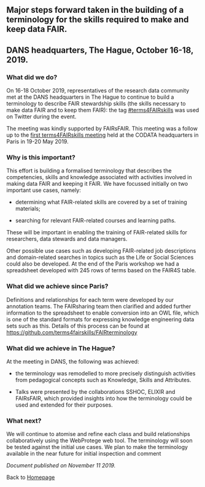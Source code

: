 ## Major steps forward taken in the building of a terminology for the skills required to make and keep data FAIR.

## DANS headquarters, The Hague, October 16-18, 2019.


### **What did we do?**

On 16-18 October 2019, representatives of the research data community met at the DANS headquarters in The Hague to 
continue to build a terminology to describe FAIR stewardship skills (the skills necessary to make data FAIR and to 
keep them FAIR): the tag [<span class="underline">\#terms4FAIRskills</span>](https://twitter.com/search?q=%23terms4FAIRskills&src=tyah) was used on Twitter during the event. 

The meeting was kindly supported by FAIRsFAIR.
This meeting was a follow up to the [<span class="underline">first terms4FAIRskills meeting</span>](https://terms4fairskills.github.io/Announcement.html) held at the CODATA headquarters in Paris in 19-20 May 2019.

### **Why is this important?**

This effort is building a formalised terminology that describes the competencies, skills and knowledge associated with activities involved in making data FAIR and keeping it FAIR. 
We have focussed initially on two important use cases, namely:

* determining what FAIR-related skills are covered by a set of training materials;

* searching for relevant FAIR-related courses and learning paths. 

These will be important in enabling the training of FAIR-related skills for researchers, data stewards and data managers.

Other possible use cases such as developing FAIR-related job descriptions and domain-related searches in topics such as the Life or Social Sciences could also be developed. 
At the end of the Paris workshop we had a spreadsheet developed with 245 rows of terms based on the FAIR4S table. 

### **What did we achieve since Paris?**

Definitions and relationships for each term were developed by our annotation teams. The FAIRsharing team then clarified and 
added further information to the spreadsheet to enable conversion into an OWL file, which is one of the standard formats 
for expressing knowledge engineering data sets such as this. Details of this process can be found at 
https://github.com/terms4fairskills/FAIRterminology

### **What did we achieve in The Hague?**

At the meeting in DANS, the following was achieved:

* the terminology was remodelled to more precisely distinguish activities from pedagogical concepts such as Knowledge, Skills and Attributes. 

* Talks were presented by the collaborations SSHOC, ELIXIR and FAIRsFAIR, which provided insights into how the terminology could be used and extended for their purposes. 

### **What next?**

We will continue to atomise and refine each class and build relationships collaboratively using the WebProtege web tool. The terminology will soon be tested against the initial use cases. We plan to make the terminology available in the near future for initial inspection and comment

_Document published on November 11 2019._

Back to [Homepage](https://terms4fairskills.github.io/)
